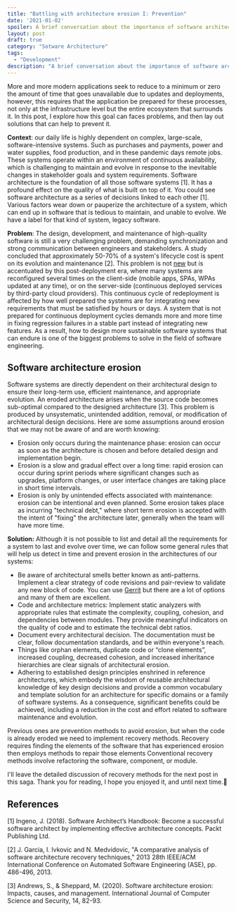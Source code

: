 ```yaml
---
title: "Battling with architecture erosion I: Prevention"
date: '2021-01-02'
spoiler: A brief conversation about the importance of software architecture in modern applications.
layout: post
draft: true
category: "Sotware Architecture"
tags:
  - "Development"
description: "A brief conversation about the importance of software architecture in modern applications"
---
```


More and more modern applications seek to reduce to a minimum or zero the amount of time that goes unavailable due to updates and deployments, however, this requires that the application be prepared for these processes, not only at the infrastructure level but the entire ecosystem that surrounds it. In this post, I explore how this goal can faces problems, and then lay out solutions that can help to prevent it.

**Context**: our daily life is highly dependent on complex, large-scale, software-intensive systems. Such as purchases and payments, power and water supplies, food production, and in these pandemic days remote jobs. These systems operate within an environment of continuous availability, which is challenging to maintain and evolve in response to the inevitable changes in stakeholder goals and system requirements. Software architecture is the foundation of all those software systems [1]. It has a profound effect on the quality of what is built on top of it. You could see software architecture as a series of decisions linked to each other [1]. Various factors wear down or pauperize the architecture of a system, which can end up in software that is tedious to maintain, and unable to evolve. We have a label for that kind of system, legacy software.

**Problem**: The design, development, and maintenance of high-quality software is still a very challenging problem, demanding synchronization and strong communication between engineers and stakeholders. A study concluded that approximately 50-70% of a system's lifecycle cost is spent on its evolution and maintenance [2]. This problem is not [new](https://en.wikipedia.org/wiki/Software_crisis) but is accentuated by this post-deployment era, where many systems are reconfigured several times on the client-side (mobile apps, SPAs, WPAs updated at any time), or on the server-side (continuous deployed services by third-party cloud providers). This continuous cycle of redeployment is affected by how well prepared the systems are for integrating new requirements that must be satisfied by hours or days. A system that is not prepared for continuous deployment cycles demands more and more time in fixing regression failures in a stable part instead of integrating new features. As a result, how to design more sustainable software systems that can endure is one of the biggest problems to solve in the field of software engineering.

## Software architecture erosion

Software systems are directly dependent on their architectural design to ensure their long-term use, efficient maintenance, and appropriate evolution. An eroded architecture arises when the source code becomes sub-optimal compared to the designed architecture [3]. This problem is produced by unsystematic, unintended addition, removal, or modification of architectural design decisions. Here are some assumptions around erosion that we may not be aware of and are worth knowing:

- Erosion only occurs during the maintenance phase: erosion can occur as soon as the architecture is chosen and before detailed design and implementation begin.
- Erosion is a slow and gradual effect over a long time: rapid erosion can occur during sprint periods where significant changes such as upgrades, platform changes, or user interface changes are taking place in short time intervals.
- Erosion is only by unintended effects associated with maintenance: erosion can be intentional and even planned. Some erosion takes place as incurring "technical debt," where short term erosion is accepted with the intent of "fixing" the architecture later, generally when the team will have more time.

**Solution:** Although it is not possible to list and detail all the requirements for a system to last and evolve over time, we can follow some general rules that will help us detect in time and prevent erosion in the architectures of our systems:

- Be aware of architectural smells better known as anti-patterns. Implement a clear strategy of code revisions and pair-review to validate any new block of code. You can use [Gerrit](https://www.gerritcodereview.com/) but there are a lot of options and many of them are excellent.
- Code and architecture metrics: Implement static analyzers with appropriate rules that estimate the complexity, coupling, cohesion, and dependencies between modules. They provide meaningful indicators on the quality of code and to estimate the technical debt ratios.
- Document every architectural decision. The documentation must be clear, follow documentation standards, and be within everyone's reach.
- Things like orphan elements, duplicate code or “clone elements”, increased coupling, decreased cohesion, and increased inheritance hierarchies are clear signals of architectural erosion.
- Adhering to established design principles enshrined in reference architectures, which embody the wisdom of reusable architectural knowledge of key design decisions and provide a common vocabulary and template solution for an architecture for specific domains or a family of software systems. As a consequence, significant benefits could be achieved, including a reduction in the cost and effort related to software maintenance and evolution.

Previous ones are prevention methods to avoid erosion, but when the code is already eroded we need to implement recovery methods. Recovery requires finding the elements of the software that has experienced erosion then employs methods to repair those elements Conventional recovery methods involve refactoring the software, component, or module.

I'll leave the detailed discussion of recovery methods for the next post in this saga. Thank you for reading, I hope you enjoyed it, and until next time.👋

## References

[1] Ingeno, J. (2018). Software Architect’s Handbook: Become a successful software architect by implementing effective architecture concepts. Packt Publishing Ltd.

[2] J. Garcia, I. Ivkovic and N. Medvidovic, "A comparative analysis of software architecture recovery techniques," 2013 28th IEEE/ACM International Conference on Automated Software Engineering (ASE), pp. 486-496, 2013.

[3] Andrews, S., & Sheppard, M. (2020). Software architecture erosion: Impacts, causes, and management. International Journal of Computer Science and Security, 14, 82-93.
